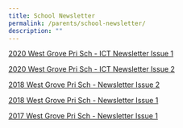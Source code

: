 ```yaml
---
title: School Newsletter
permalink: /parents/school-newsletter/
description: ""
---
```

[2020 West Grove Pri Sch - ICT Newsletter Issue 1](/files/ICT%20Newsletter%20(Issue%201).pdf)

[2020 West Grove Pri Sch - ICT Newsletter Issue 2](/files/ICT%20Newsletter%20(Issue%202).pdf)

[2018 West Grove Pri Sch - Newsletter Issue 2](/files/WESTGROVE%20NEWSLETTER%20SEM%202%202018.pdf)

[2018 West Grove Pri Sch - Newsletter Issue 1](/files/WESTGROVE%20NEWSLETTER%20SEM%201%202018.pdf)

[2017 West Grove Pri Sch - Newsletter Issue 1](/files/2017%20West%20Grove%20Pri%20Sch%20-%20Newsletter%20Issue%201.pdf)

